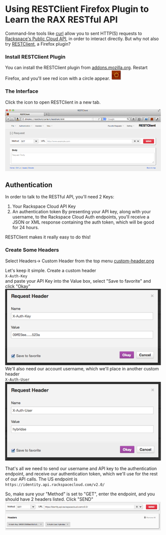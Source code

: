 # Using RESTClient Firefox Plugin to Learn the RAX RESTful API

Command-line tools like [curl][curl] allow you to sent HTTP(S) requests to [Rackspace's Public Cloud API][api], in order to interact directly.  But why not also try [RESTClient][plugin], a Firefox plugin?

### Install RESTClient Plugin
You can install the RESTClient plugin from [addons.mozilla.org][plugin].  Restart Firefox, and you'll see red icon with a circle appear. ![RESTClient Icon][restclient-icon]


### The Interface 
Click the icon to open RESTClient in a new tab.

![restclient-newtab][restclient-newtab]



## Authentication
In order to talk to the RESTful API, you'll need 2 Keys:
1. Your Rackspace Cloud API Key
2. An authentication token
By presenting your API key, along with your username, to the Rackspace Cloud Auth endpoints, you'll receive a JSON or XML response containing the auth token, which will be good for 24 hours.

RESTClient makes it really easy to do this!

### Create Some Headers
Select Headers-> Custom Header from the top menu
[custom-header.png][custom-header]

Let's keep it simple.  Create a custom header  
`X-Auth-Key`  
and paste your API Key into the Value box, select "Save to favorite" and click "Okay"
![x-auth-key-header][x-auth-key-header]
We'll also need our account username, which we'll place in another custom header  
`X-Auth-User`  
![x-auth-user-header][x-auth-user-header]

That's all we need to send our username and API key to the authentication endpoint, and receive our authentication token, which we'll use for the rest of our API calls.  The US endpoint is  
`https://identity.api.rackspacecloud.com/v2.0/`

So, make sure your "Method" is set to "GET", enter the endpoint, and you should have 2 headers listed.  Click "SEND"  
![get-auth-token][get-auth-token]



[api]:http://docs.rackspace.com/ (API Docs)
[curl]:http://curl.haxx.se/ (curl.haxx.se)
[plugin]: https://addons.mozilla.org/en-us/firefox/addon/restclient/ (RestClient Plugin)


[restclient-icon]: /img/restclient-icon.png (RestClient Icon)
[restclient-newtab]: /img/restclient-newtab.png (new tab)
[custom-header]: /img/custom-header.png (create a header)
[x-auth-key-header]: /img/x-auth-key-header.png (create X-Auth-Key header)
[x-auth-user-header]: /img/x-auth-user-header.png (create X-Auth-User header)
[get-auth-token]: /img/get-auth-token.png (get auth-token)


